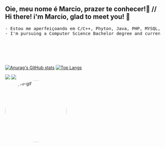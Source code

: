 ### <h2>Oie, meu nome é Marcio, prazer te conhecer!🤙 // Hi there! i'm Marcio, glad to meet you! 🤙</h2>
 
<pre>
- Estou me aperfeiçoando em C/C++, Phyton, Java, PHP, MYSQL, HTML, CSS, JS, SASS e React! 🧃
- I'm pursuing a Computer Science Bachelor degree and currently learning C/C++, Python Java, PHP, MYSQL, HTML, CSS, JS, SASS and React! 🧃





</pre>

[![Anurag's GitHub stats](https://github-readme-stats.vercel.app/api?username=baronemarbles&show_icons=true&theme=prussian)](https://github.com/anuraghazra/github-readme-stats)
[![Top Langs](https://github-readme-stats.vercel.app/api/top-langs/?username=baronemarbles&layout=compact&theme=prussian)](https://github.com/anuraghazra/github-readme-stats)

<div>
<a href = "mailto:baronempbb@gmail.com"><img src="https://img.shields.io/badge/-Gmail-%23333?style=for-the-badge&logo=gmail&logoColor=white" target="_blank"></a>
<a href="https://www.linkedin.com/in/marcio-paiva-barone-borges-b8370b209/" target="_blank"><img src="https://img.shields.io/badge/-LinkedIn-%230077B5?style=for-the-badge&logo=linkedin&logoColor=white" target="_blank"></a> 
</div> <img align="center" alt="Tanjiro-gif"  width="200" height="200" style="border-radius:100px;" src="https://media.tenor.com/72IKMecmpKAAAAAM/demon-slayer-tanjiro.gif">
 
</div>
